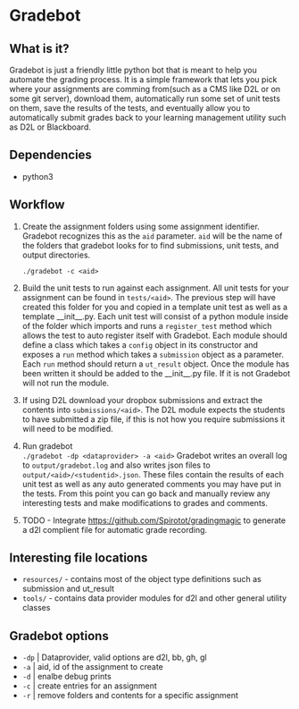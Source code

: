 # Gradebot  
## What is it?  
Gradebot is just a friendly little python bot that is meant to help you automate
the grading process. It is a simple framework that lets you pick where your assignments
are comming from(such as a CMS like D2L or on some git server), download them,
automatically run some set of unit tests on them, save the results of the tests,
and eventually allow you to automatically submit grades back to your learning
management utility such as D2L or Blackboard.

## Dependencies
* python3

## Workflow
1. Create the assignment folders using some assignment identifier. Gradebot recognizes
this as the `aid` parameter. `aid` will be the name of the folders that gradebot
looks for to find submissions, unit tests, and output directories.

    ```./gradebot -c <aid>```

2. Build the unit tests to run against each assignment. All unit tests for your
assignment can be found in `tests/<aid>`. The previous step will have created
this folder for you and copied in a template unit test as well as a template 
\_\_init\_\_.py. Each unit test will consist of a python module inside of the 
folder which imports and runs a `register_test` method which allows the test to 
auto register itself with Gradebot. Each module should define a class which takes 
a `config` object in its constructor and exposes a `run` method which takes a 
`submission` object as a parameter. Each `run` method should return a `ut_result` 
object. Once the module has been written it should be added to the \_\_init\_\_.py 
file. If it is not Gradebot will not run the module.

3. If using D2L download your dropbox submissions and extract the contents into
`submissions/<aid>`. The D2L module expects the students to have submitted a zip
file, if this is not how you require submissions it will need to be modified.  

4. Run gradebot  
   ```./gradebot -dp <dataprovider> -a <aid>```
Gradebot writes an overall log to `output/gradebot.log` and also writes json 
files to `output/<aid>/<studentid>.json`. These files contain the results of each
unit test as well as any auto generated comments you may have put in the tests.
From this point you can go back and manually review any interesting tests and
make modifications to grades and comments.

5. TODO - Integrate https://github.com/Spirotot/gradingmagic to generate a d2l
complient file for automatic grade recording.

## Interesting file locations  
* `resources/` - contains most of the object type definitions such as submission
and ut_result
* `tools/` - contains data provider modules for d2l and other general utility 
classes

## Gradebot options  
* `-dp` | Dataprovider, valid options are d2l, bb, gh, gl
* `-a`  | aid, id of the assignment to create
* `-d`  | enalbe debug prints
* `-c` <aid> | create entries for an assignment
* `-r` <aid> | remove folders and contents for a specific assignment

